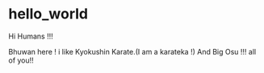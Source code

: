 # hello_world

Hi Humans !!!

Bhuwan here ! i like Kyokushin Karate.(I am a karateka !)
And Big Osu !!! all of you!!
